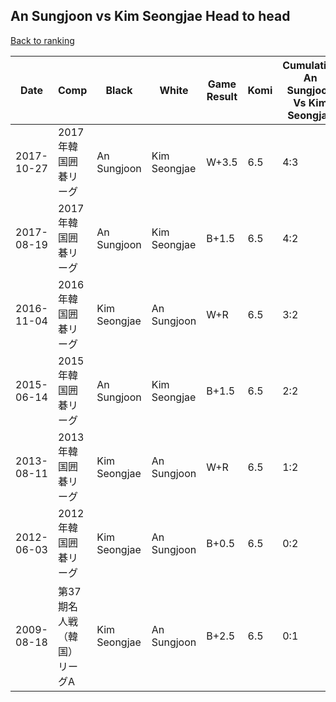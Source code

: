 ## An Sungjoon vs Kim Seongjae Head to head

[Back to ranking](../../index.md)




| **Date** | **Comp** | **Black** | **White** | **Game Result** | **Komi** | **Cumulative An Sungjoon Vs Kim Seongjae** | **An Sungjoon Streak** | **Kim Seongjae Streak** | 
| --- | --- | --- | --- | --- | --- | --- | --- | --- |
| 2017-10-27 | 2017年韓国囲碁リーグ | An Sungjoon | Kim Seongjae | W+3.5 | 6.5 | 4:3 | 0 | 1 | 
| 2017-08-19 | 2017年韓国囲碁リーグ | An Sungjoon | Kim Seongjae | B+1.5 | 6.5 | 4:2 | 4 | 0 | 
| 2016-11-04 | 2016年韓国囲碁リーグ | Kim Seongjae | An Sungjoon | W+R | 6.5 | 3:2 | 3 | 0 | 
| 2015-06-14 | 2015年韓国囲碁リーグ | An Sungjoon | Kim Seongjae | B+1.5 | 6.5 | 2:2 | 2 | 0 | 
| 2013-08-11 | 2013年韓国囲碁リーグ | Kim Seongjae | An Sungjoon | W+R | 6.5 | 1:2 | 1 | 0 | 
| 2012-06-03 | 2012年韓国囲碁リーグ | Kim Seongjae | An Sungjoon | B+0.5 | 6.5 | 0:2 | 0 | 2 | 
| 2009-08-18 | 第37期名人戦（韓国）リーグA | Kim Seongjae | An Sungjoon | B+2.5 | 6.5 | 0:1 | 0 | 1 |




